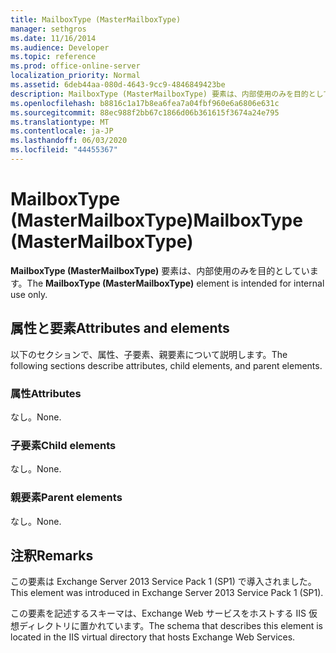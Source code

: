 ```yaml
---
title: MailboxType (MasterMailboxType)
manager: sethgros
ms.date: 11/16/2014
ms.audience: Developer
ms.topic: reference
ms.prod: office-online-server
localization_priority: Normal
ms.assetid: 6deb44aa-080d-4643-9cc9-4846849423be
description: MailboxType (MasterMailboxType) 要素は、内部使用のみを目的としています。
ms.openlocfilehash: b8816c1a17b8ea6fea7a04fbf960e6a6806e631c
ms.sourcegitcommit: 88ec988f2bb67c1866d06b361615f3674a24e795
ms.translationtype: MT
ms.contentlocale: ja-JP
ms.lasthandoff: 06/03/2020
ms.locfileid: "44455367"
---
```

# <a name="mailboxtype-mastermailboxtype"></a><span data-ttu-id="5027b-103">MailboxType (MasterMailboxType)</span><span class="sxs-lookup"><span data-stu-id="5027b-103">MailboxType (MasterMailboxType)</span></span>

<span data-ttu-id="5027b-104">**MailboxType (MasterMailboxType)** 要素は、内部使用のみを目的としています。</span><span class="sxs-lookup"><span data-stu-id="5027b-104">The **MailboxType (MasterMailboxType)** element is intended for internal use only.</span></span> 

## <a name="attributes-and-elements"></a><span data-ttu-id="5027b-105">属性と要素</span><span class="sxs-lookup"><span data-stu-id="5027b-105">Attributes and elements</span></span>

<span data-ttu-id="5027b-106">以下のセクションで、属性、子要素、親要素について説明します。</span><span class="sxs-lookup"><span data-stu-id="5027b-106">The following sections describe attributes, child elements, and parent elements.</span></span>
  
### <a name="attributes"></a><span data-ttu-id="5027b-107">属性</span><span class="sxs-lookup"><span data-stu-id="5027b-107">Attributes</span></span>

<span data-ttu-id="5027b-108">なし。</span><span class="sxs-lookup"><span data-stu-id="5027b-108">None.</span></span>
  
### <a name="child-elements"></a><span data-ttu-id="5027b-109">子要素</span><span class="sxs-lookup"><span data-stu-id="5027b-109">Child elements</span></span>

<span data-ttu-id="5027b-110">なし。</span><span class="sxs-lookup"><span data-stu-id="5027b-110">None.</span></span>
  
### <a name="parent-elements"></a><span data-ttu-id="5027b-111">親要素</span><span class="sxs-lookup"><span data-stu-id="5027b-111">Parent elements</span></span>

<span data-ttu-id="5027b-112">なし。</span><span class="sxs-lookup"><span data-stu-id="5027b-112">None.</span></span>
  
## <a name="remarks"></a><span data-ttu-id="5027b-113">注釈</span><span class="sxs-lookup"><span data-stu-id="5027b-113">Remarks</span></span>

<span data-ttu-id="5027b-114">この要素は Exchange Server 2013 Service Pack 1 (SP1) で導入されました。</span><span class="sxs-lookup"><span data-stu-id="5027b-114">This element was introduced in Exchange Server 2013 Service Pack 1 (SP1).</span></span>
  
<span data-ttu-id="5027b-115">この要素を記述するスキーマは、Exchange Web サービスをホストする IIS 仮想ディレクトリに置かれています。</span><span class="sxs-lookup"><span data-stu-id="5027b-115">The schema that describes this element is located in the IIS virtual directory that hosts Exchange Web Services.</span></span>
  

